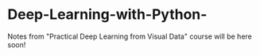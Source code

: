 # Deep-Learning-with-Python-
Notes from "Practical Deep Learning from Visual Data" course will be here soon! 
